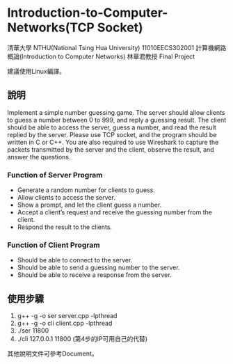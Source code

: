 # Introduction-to-Computer-Networks(TCP Socket)
清華大學 NTHU(National Tsing Hua University)
11010EECS302001 計算機網路概論(Introduction to Computer Networks) 林華君教授
Final Project

建議使用Linux編譯。

## 說明
Implement a simple number guessing game. The server should allow clients  to guess a number between 0 to 999, and reply a guessing result. The client should be able to access the server, guess a number, and read the result replied by the server. Please use TCP socket, and the program should be  written in C or C++. You are also required to use Wireshark to capture the packets transmitted by the server and the client, observe the result, and answer the questions. 

### Function of Server Program
* Generate a random number for clients to guess.
* Allow clients to access the server.
* Show a prompt, and let the client guess a number. 
* Accept a client’s request and receive the guessing number from the client. 
* Respond the result to the clients.

### Function of Client Program
* Should be able to connect to the server. 
* Should be able to send a guessing number to the server. 
* Should be able to receive a response from the server.


## 使用步驟
1. g++ -g -o ser server.cpp -lpthread
2. g++ -g -o cli client.cpp -lpthread
3. ./ser 11800
4. ./cli 127.0.0.1 11800
(第4步的IP可用自己的代替)

其他說明文件可參考Document。
